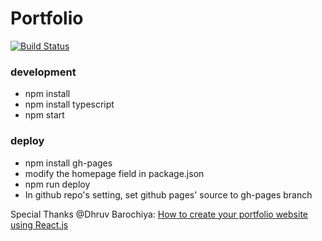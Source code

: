 # Portfolio
[![Build Status](https://travis-ci.org/dbarochiya/me.svg?branch=master)](https://travis-ci.org/dbarochiya/me)

### development
- npm install
- npm install typescript
- npm start
### deploy
- npm install gh-pages
- modify the homepage field in package.json
- npm run deploy
- In github repo's setting, set github pages' source to gh-pages branch


Special Thanks @Dhruv Barochiya:
[How to create your portfolio website using React.js](https://medium.freecodecamp.org/portfolio-app-using-react-618814e35843)